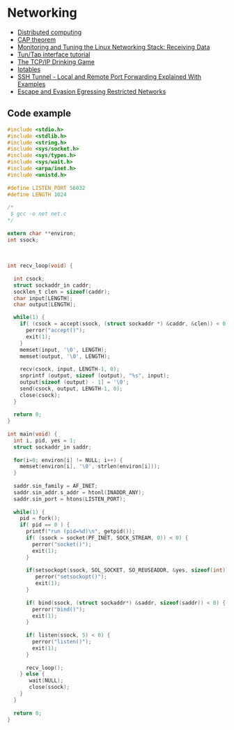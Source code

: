 # Networking

 - [Distributed computing](https://en.wikipedia.org/wiki/Distributed_computing)
 - [CAP theorem](https://en.wikipedia.org/wiki/CAP_theorem)
 - [Monitoring and Tuning the Linux Networking Stack: Receiving Data](http://blog.packagecloud.io/eng/2016/06/22/monitoring-tuning-linux-networking-stack-receiving-data/)
 - [Tun/Tap interface tutorial](http://backreference.org/2010/03/26/tuntap-interface-tutorial/)
 - [The TCP/IP Drinking Game](http://valerieaurora.org/tcpip.html)
 - [Iptables](https://wiki.archlinux.org/index.php/iptables)
 - [SSH Tunnel - Local and Remote Port Forwarding Explained With Examples](http://blog.trackets.com/2014/05/17/ssh-tunnel-local-and-remote-port-forwarding-explained-with-examples.html)
 - [Escape and Evasion Egressing Restricted Networks](https://www.optiv.com/blog/escape-and-evasion-egressing-restricted-networks)

## Code example

```C
#include <stdio.h>
#include <stdlib.h>
#include <string.h>
#include <sys/socket.h>
#include <sys/types.h>
#include <sys/wait.h>
#include <arpa/inet.h>
#include <unistd.h>
 
#define LISTEN_PORT 56032
#define LENGTH 1024
 
/*
 $ gcc -o net net.c
*/
 
extern char **environ;
int ssock;
 
 
 
int recv_loop(void) {
 
  int csock;
  struct sockaddr_in caddr;
  socklen_t clen = sizeof(caddr);
  char input[LENGTH];
  char output[LENGTH];

  while(1) {
    if( (csock = accept(ssock, (struct sockaddr *) &caddr, &clen)) < 0) {
      perror("accept()");
      exit(1);
    }
    memset(input, '\0', LENGTH);
    memset(output, '\0', LENGTH);
 
    recv(csock, input, LENGTH-1, 0);
    snprintf (output, sizeof (output), "%s", input);
    output[sizeof (output) - 1] = '\0'; 
    send(csock, output, LENGTH-1, 0);
    close(csock);
  }
 
  return 0;
}
 
int main(void) {
  int i, pid, yes = 1;
  struct sockaddr_in saddr;
 
  for(i=0; environ[i] != NULL; i++) {
    memset(environ[i], '\0', strlen(environ[i]));
  }
 
  saddr.sin_family = AF_INET;
  saddr.sin_addr.s_addr = htonl(INADDR_ANY);
  saddr.sin_port = htons(LISTEN_PORT);
 
  while(1) {
    pid = fork();
    if( pid == 0 ) {
      printf("run (pid=%d)\n", getpid());
      if( (ssock = socket(PF_INET, SOCK_STREAM, 0)) < 0) {
        perror("socket()"); 
        exit(1); 
      }
 
      if(setsockopt(ssock, SOL_SOCKET, SO_REUSEADDR, &yes, sizeof(int)) <0) {
         perror("setsockopt()");
         exit(1);
      }
 
      if( bind(ssock, (struct sockaddr*) &saddr, sizeof(saddr)) < 0) { 
        perror("bind()"); 
        exit(1); 
      }
 
      if( listen(ssock, 5) < 0) { 
        perror("listen()"); 
        exit(1); 
      }
 
      recv_loop();
    } else {
       wait(NULL);
       close(ssock);
    }
  }
 
  return 0;
}
```
